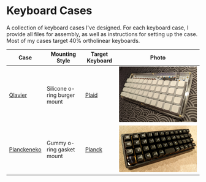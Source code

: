 # Keyboard Cases

A collection of keyboard cases I've designed. For each keyboard case, I provide all files for assembly, as well as instructions for setting up the case. Most of my cases target 40% ortholinear keyboards. 

| Case                             | Mounting Style               | Target Keyboard                        | Photo                                            |
| -------------------------------- | ---------------------------- | -------------------------------------- | ------------------------------------------------ |
| [Qlavier](./qlavier-style-plaid) | Silicone o-ring burger mount | [Plaid](https://github.com/hsgw/plaid) | ![](./qlavier-style-plaid/assets/nice-photo.jpg) |
| [Planckeneko](./planckeneko)     | Gummy o-ring gasket mount    | [Planck](https://olkb.com/)            | ![](./planckeneko/assets/nice-photo.jpg)         |

